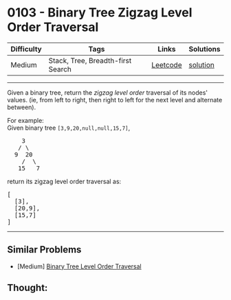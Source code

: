 # 0103 - Binary Tree Zigzag Level Order Traversal

Difficulty  | Tags | Links | Solutions
----------- | ---- | ----- | -----
Medium | Stack, Tree, Breadth-first Search | [Leetcode](https://leetcode.com/problems/binary-tree-zigzag-level-order-traversal) | [solution](https://leetcode.com/problems/binary-tree-zigzag-level-order-traversal/solution/)


-----------

<p>Given a binary tree, return the <i>zigzag level order</i> traversal of its nodes' values. (ie, from left to right, then right to left for the next level and alternate between).</p>

<p>
For example:<br />
Given binary tree <code>[3,9,20,null,null,15,7]</code>,<br />
<pre>
    3
   / \
  9  20
    /  \
   15   7
</pre>
</p>
<p>
return its zigzag level order traversal as:<br />
<pre>
[
  [3],
  [20,9],
  [15,7]
]
</pre>
</p>

-----------


## Similar Problems

- [Medium] [Binary Tree Level Order Traversal](binary-tree-level-order-traversal)




## Thought:
